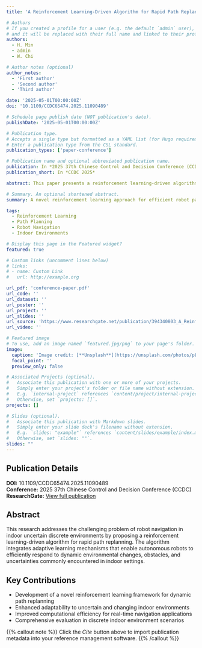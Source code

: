 ```yaml
---
title: 'A Reinforcement Learning-Driven Algorithm for Rapid Path Replanning of Robot Navigation in Indoor Uncertain Discrete Environments'

# Authors
# If you created a profile for a user (e.g. the default `admin` user), write the username (folder name) here
# and it will be replaced with their full name and linked to their profile.
authors:
  - H. Min
  - admin
  - W. Chi

# Author notes (optional)
author_notes:
  - 'First author'
  - 'Second author'
  - 'Third author'

date: '2025-05-01T00:00:00Z'
doi: '10.1109/CCDC65474.2025.11090489'

# Schedule page publish date (NOT publication's date).
publishDate: '2025-05-01T00:00:00Z'

# Publication type.
# Accepts a single type but formatted as a YAML list (for Hugo requirements).
# Enter a publication type from the CSL standard.
publication_types: ['paper-conference']

# Publication name and optional abbreviated publication name.
publication: In *2025 37th Chinese Control and Decision Conference (CCDC), Xiamen, China, 2025, pp. 3998-4003*
publication_short: In *CCDC 2025*

abstract: This paper presents a reinforcement learning-driven algorithm for rapid path replanning in robot navigation within indoor uncertain discrete environments. The proposed approach enhances traditional path planning methods by incorporating adaptive learning mechanisms that enable robots to quickly respond to dynamic environmental changes and uncertainties.

# Summary. An optional shortened abstract.
summary: A novel reinforcement learning approach for efficient robot path replanning in uncertain indoor environments, enabling rapid adaptation to dynamic conditions.

tags:
  - Reinforcement Learning
  - Path Planning
  - Robot Navigation
  - Indoor Environments

# Display this page in the Featured widget?
featured: true

# Custom links (uncomment lines below)
# links:
# - name: Custom Link
#   url: http://example.org

url_pdf: 'conference-paper.pdf'
url_code: ''
url_dataset: ''
url_poster: ''
url_project: ''
url_slides: ''
url_source: 'https://www.researchgate.net/publication/394340803_A_Reinforcement_Learning-Driven_Algorithm_for_Rapid_Path_Replanning_of_Robot_Navigation_in_Indoor_Uncertain_Discrete_Environments'
url_video: ''

# Featured image
# To use, add an image named `featured.jpg/png` to your page's folder.
image:
  caption: 'Image credit: [**Unsplash**](https://unsplash.com/photos/pLCdAaMFLTE)'
  focal_point: ''
  preview_only: false

# Associated Projects (optional).
#   Associate this publication with one or more of your projects.
#   Simply enter your project's folder or file name without extension.
#   E.g. `internal-project` references `content/project/internal-project/index.md`.
#   Otherwise, set `projects: []`.
projects: []

# Slides (optional).
#   Associate this publication with Markdown slides.
#   Simply enter your slide deck's filename without extension.
#   E.g. `slides: "example"` references `content/slides/example/index.md`.
#   Otherwise, set `slides: ""`.
slides: ""
---
```


## Publication Details

**DOI:** 10.1109/CCDC65474.2025.11090489  
**Conference:** 2025 37th Chinese Control and Decision Conference (CCDC)  
**ResearchGate:** [View full publication](https://www.researchgate.net/publication/394340803_A_Reinforcement_Learning-Driven_Algorithm_for_Rapid_Path_Replanning_of_Robot_Navigation_in_Indoor_Uncertain_Discrete_Environments)

## Abstract

This research addresses the challenging problem of robot navigation in indoor uncertain discrete environments by proposing a reinforcement learning-driven algorithm for rapid path replanning. The algorithm integrates adaptive learning mechanisms that enable autonomous robots to efficiently respond to dynamic environmental changes, obstacles, and uncertainties commonly encountered in indoor settings.

## Key Contributions

- Development of a novel reinforcement learning framework for dynamic path replanning
- Enhanced adaptability to uncertain and changing indoor environments  
- Improved computational efficiency for real-time navigation applications
- Comprehensive evaluation in discrete indoor environment scenarios

{{% callout note %}}
Click the _Cite_ button above to import publication metadata into your reference management software.
{{% /callout %}}
